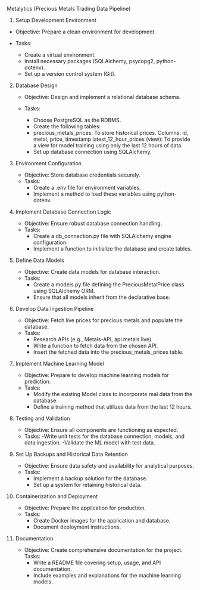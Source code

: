 Metalytics (Precious Metals Trading Data Pipeline)

1. Setup Development Environment
- Objective: Prepare a clean environment for development.

- Tasks:
    - Create a virtual environment.
    - Install necessary packages (SQLAlchemy, psycopg2, python-dotenv).
    - Set up a version control system (Git).

2. Database Design
    - Objective: Design and implement a relational database schema.

    - Tasks:
        - Choose PostgreSQL as the RDBMS.
        - Create the following tables:
        - precious_metals_prices: To store historical prices.
            Columns: id, metal, price, timestamp
            latest_12_hour_prices (view): To provide a view for model training using only the last 12 hours of data.
        - Set up database connection using SQLAlchemy.

3. Environment Configuration
    - Objective: Store database credentials securely.
    - Tasks:
        - Create a .env file for environment variables.
        - Implement a method to load these variables using python-dotenv.

4. Implement Database Connection Logic
    - Objective: Ensure robust database connection handling.
    - Tasks:
        - Create a db_connection.py file with SQLAlchemy engine configuration.
        - Implement a function to initialize the database and create tables.

5. Define Data Models
    - Objective: Create data models for database interaction.
    - Tasks:
        - Create a models.py file defining the PreciousMetalPrice class using SQLAlchemy ORM.
        - Ensure that all models inherit from the declarative base.

6. Develop Data Ingestion Pipeline
    - Objective: Fetch live prices for precious metals and populate the database.
    - Tasks:
        - Research APIs (e.g., Metals-API, api.metals.live).
        - Write a function to fetch data from the chosen API.
        - Insert the fetched data into the precious_metals_prices table.

7. Implement Machine Learning Model
    - Objective: Prepare to develop machine learning models for prediction.
    -   Tasks:
        - Modify the existing Model class to incorporate real data from the database.
        - Define a training method that utilizes data from the last 12 hours.

8. Testing and Validation
    - Objective: Ensure all components are functioning as expected.
    - Tasks:
        -Write unit tests for the database connection, models, and data ingestion.
        -Validate the ML model with test data.

9. Set Up Backups and Historical Data Retention
    - Objective: Ensure data safety and availability for analytical purposes.
    - Tasks:
        - Implement a backup solution for the database.
        - Set up a system for retaining historical data.

10. Containerization and Deployment
    - Objective: Prepare the application for production.
    - Tasks:
        - Create Docker images for the application and database.
        - Document deployment instructions.

11. Documentation
    - Objective: Create comprehensive documentation for the project.
    Tasks:
        - Write a README file covering setup, usage, and API documentation.
        - Include examples and explanations for the machine learning models.